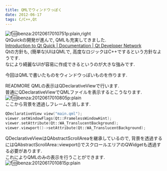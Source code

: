```yaml
---
title: QMLでウィンドウっぽく
date: 2012-06-17
tags: C/C++,Qt
---
```


![f:id:ibenza:20120617010751p:plain,right](http://cdn-ak.f.st-hatena.com/images/fotolife/i/ibenza/20120617/20120617010751.png)<br />
QtQuickの開発が進んで, QMLも充実してきました.<br />[Introduction to Qt Quick | Documentation | Qt Developer Network](http://qt-project.org/doc/qt-4.8/qml-intro.html)<br />
Qtの方針も, (簡単な)UIはQMLで, 高度なロジックはC++でするという方針なようです.<br />
なにより綺麗なUIが容易に作成できるというのが大きな強みです.

今回はQMLで書いたものをウィンドウっぽいものを作ります.

READMORE
QMLの表示はQDeclarativeViewで行います.<br />
普通にQDeclarativeViewでQMLファイルを表示するとこうなります.<br />![f:id:ibenza:20120617010805p:plain](http://cdn-ak.f.st-hatena.com/images/fotolife/i/ibenza/20120617/20120617010805.png)<br />
ここから背景を透過しフレームを消します.

```cpp
QDeclarativeView view("main.qml");
viewer.setWindowFlags(Qt::FramelessWindowHint);
viewer.setAttribute(Qt::WA_TranslucentBackground);
viewer.viewport()->setAttribute(Qt::WA_TranslucentBackground);
```

QDeclarativeViewはQAbstractScrollAreaを継承しているので, 背景を透過するにはQAbstractScrollArea::viewport()でスクロールエリアのQWidgetも透過する必要があります.<br />
これによりQMLのみの表示を行うことができます.<br />![f:id:ibenza:20120617010815p:plain](http://cdn-ak.f.st-hatena.com/images/fotolife/i/ibenza/20120617/20120617010815.png)

